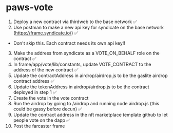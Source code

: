 # paws-vote

1. Deploy a new contract via thirdweb to the base network ✅
2. Use postman to make a new api key for syndicate on the base network (https://frame.syndicate.io/) ✅

- Don't skip this. Each contract needs its own api key!!

3. Make the address from syndicate as a VOTE_ON_BEHALF role on the contract ✅
4. In frame/app/vote/lib/constants, update VOTE_CONTRACT to the address of the new contract ✅
5. Update the contractAddress in airdrop/airdrop.js to be the gaslite airdrop contract address ✅
6. Update the tokenAddress in airdrop/airdrop.js to be the contract deployed in step 1 ✅
7. Create the vote in the vote contract
8. Run the airdrop by going to /airdrop and running node airdrop.js (this could be gassy before decun) ✅
9. Update the contract address in the nft marketplace template github to let people vote on the dapp ✅
10. Post the farcaster frame

